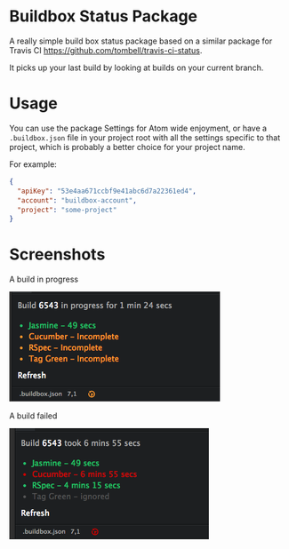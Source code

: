 # Buildbox Status Package

A really simple build box status package based on a similar package for Travis
CI https://github.com/tombell/travis-ci-status.

It picks up your last build by looking at builds on your current branch.

# Usage

You can use the package Settings for Atom wide enjoyment, or have a `.buildbox.json`
file in your project root with all the settings specific to that project, which
is probably a better choice for your project name.

For example:

``` json
{
  "apiKey": "53e4aa671ccbf9e41abc6d7a22361ed4",
  "account": "buildbox-account",
  "project": "some-project"
}
```

# Screenshots

A build in progress

![Much anticipation](https://raw.githubusercontent.com/elseano/atom-buildbox-status/master/screenshots/in-progress.png)

A build failed

![Oh noes](https://raw.githubusercontent.com/elseano/atom-buildbox-status/master/screenshots/failed.png)
